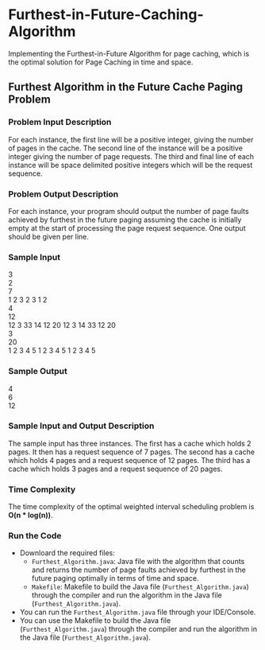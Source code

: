 # Furthest-in-Future-Caching-Algorithm

Implementing the Furthest-in-Future Algorithm for page caching, which is the optimal solution for Page Caching in time and space.

## Furthest Algorithm in the Future Cache Paging Problem

### Problem Input Description
For each instance, the first line will be a positive integer, giving the number of pages in the cache. The second line of the instance will be a positive integer giving the number of page requests. The third and final line of each instance will be space delimited positive integers which will be the request sequence.

### Problem Output Description
For each instance, your program should output the number of page faults achieved by furthest in the future paging assuming the cache is initially empty at the start of processing the page request sequence. One output should be given per line.

### Sample Input
3<br>
2<br>
7<br>
1 2 3 2 3 1 2<br>
4<br>
12<br>
12 3 33 14 12 20 12 3 14 33 12 20<br>
3<br>
20<br>
1 2 3 4 5 1 2 3 4 5 1 2 3 4 5 <br>

### Sample Output
4<br>
6<br>
12<br>

### Sample Input and Output Description
The sample input has three instances. The first has a cache which holds 2 pages. It then has a request sequence of 7 pages. The second has a cache which holds 4 pages and a request sequence of 12 pages. The third has a cache which holds 3 pages and a request sequence of 20 pages.

### Time Complexity
The time complexity of the optimal weighted interval scheduling problem is **O(n * log(n))**.

### Run the Code
- Downloard the required files:
  - `Furthest_Algorithm.java`: Java file with the algorithm that counts and returns the number of page faults achieved by furthest in the future paging optimally in terms of time and space.
  - `Makefile`: Makefile to build the Java file (`Furthest_Algorithm.java`) through the compiler and run the algorithm in the Java file (`Furthest_Algorithm.java`).
- You can run the `Furthest_Algorithm.java` file through your IDE/Console.
- You can use the Makefile to build the Java file (`Furthest_Algorithm.java`) through the compiler and run the algorithm in the Java file (`Furthest_Algorithm.java`).
